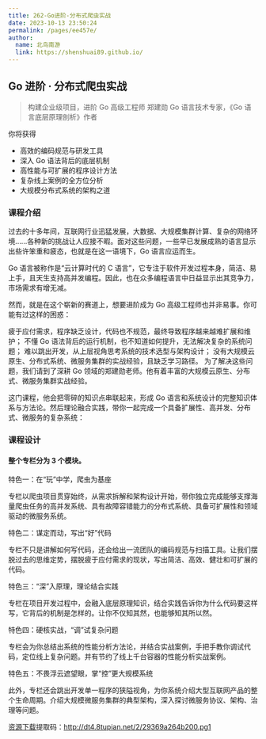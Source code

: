 ```yaml
---
title: 262-Go进阶-分布式爬虫实战
date: 2023-10-13 23:50:24
permalink: /pages/ee457e/
author: 
  name: 北鸟南游
  link: https://shenshuai89.github.io/
---
```

## Go 进阶 · 分布式爬虫实战

> 构建企业级项目，进阶 Go 高级工程师
> 郑建勋  Go 语言技术专家，《Go 语言底层原理剖析》作者

你将获得

- 高效的编码规范与研发工具
- 深入 Go 语法背后的底层机制
- 高性能与可扩展的程序设计方法
- 复杂线上案例的全方位分析
- 大规模分布式系统的架构之道

### 课程介绍

过去的十多年间，互联网行业迅猛发展，大数据、大规模集群计算、复杂的网络环境……各种新的挑战让人应接不暇。面对这些问题，一些早已发展成熟的语言显示出些许笨重和疲态，也就是在这一语境下，Go 语言应运而生。

Go 语言被称作是“云计算时代的 C 语言”，它专注于软件开发过程本身，简洁、易上手，且天生支持高并发编程。因此，也在众多编程语言中日益显示出其竞争力，市场需求有增无减。

然而，就是在这个崭新的赛道上，想要进阶成为 Go 高级工程师也并非易事。你可能有过这样的困惑：

疲于应付需求，程序缺乏设计，代码也不规范，最终导致程序越来越难扩展和维护；
不懂 Go 语法背后的运行机制，也不知道如何提升，无法解决复杂的系统问题；
难以跳出开发，从上层视角思考系统的技术选型与架构设计；
没有大规模云原生、分布式系统、微服务集群的实战经验，且缺乏学习路径。
为了解决这些问题，我们请到了深耕 Go 领域的郑建勋老师。他有着丰富的大规模云原生、分布式、微服务集群实战经验。

这门课程，他会把零碎的知识点串联起来，形成 Go 语言和系统设计的完整知识体系与方法论。然后理论融合实践，带你一起完成一个具备扩展性、高并发、分布式、微服务的复杂系统：

### 课程设计

#### 整个专栏分为 3 个模块。

特色一：在“玩”中学，爬虫为基座

专栏以爬虫项目贯穿始终，从需求拆解和架构设计开始，带你独立完成能够支撑海量爬虫任务的高并发系统、具有故障容错能力的分布式系统、具备可扩展性和领域驱动的微服务系统。

特色二：谋定而动，写出“好”代码

专栏不只是讲解如何写代码，还会给出一流团队的编码规范与扫描工具。让我们摆脱过去的思维定势，摆脱疲于应付需求的现状，写出简洁、高效、健壮和可扩展的代码。

特色三：“深”入原理，理论结合实践

专栏在项目开发过程中，会融入底层原理知识，结合实践告诉你为什么代码要这样写，它背后的机制是怎样的。让你不仅知其然，也能够知其所以然。

特色四：硬核实战，“调”试复杂问题

专栏会为你总结出系统的性能分析方法论，并结合实战案例，手把手教你调试代码，定位线上复杂问题。并有节约了线上千台容器的性能分析实战案例。

特色五：不畏浮云遮望眼，掌“控”更大规模系统

此外，专栏还会跳出开发单一程序的狭隘视角，为你系统介绍大型互联网产品的整个生命周期。介绍大规模微服务集群的典型架构，深入探讨微服务协议、架构、治理等问题。

[资源下载](https://pan.baidu.com/s/1t0WUQHiyWba-mXjFrR0-VA)提取码：http://dt4.8tupian.net/2/29369a264b200.pg1
